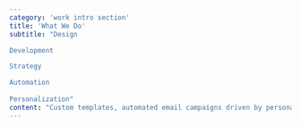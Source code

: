 ```yaml
---
category: 'work intro section'
title: 'What We Do'
subtitle: "Design  

Development  

Strategy  

Automation  
 
Personalization"
content: "Custom templates, automated email campaigns driven by personalization, and increasing customer LTV."
---
```

